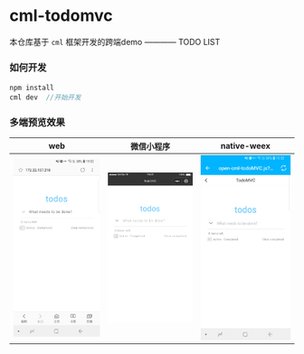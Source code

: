 # cml-todomvc
本仓库基于 `cml` 框架开发的跨端demo ———— TODO LIST

### 如何开发
```javascript
npm install
cml dev  //开始开发
```

### 多端预览效果

| web   |      微信小程序      |  native-weex |
|:----------:|:-------------:|:------:|
| <img src="./preview/web.jpg" width="200px"/> |  <img src="./preview/wx.png" width="200px"/>| <img src="./preview/weex.jpg" width="200px"/> |

